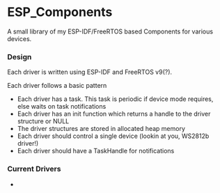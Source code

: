 # ESP_Components


A small library of my ESP-IDF/FreeRTOS based Components for
various devices. 

### Design

Each driver is written using ESP-IDF and FreeRTOS v9(?). 

Each driver follows a basic pattern

- Each driver has a task. This task is periodic if device mode requires, else waits on task notifications
- Each driver has an init function which returns a handle to the driver structure or NULL
- The driver structures are stored in allocated heap memory
- Each driver should control a single device (lookin at you, WS2812b driver!)
- Each driver should have a TaskHandle for notifications



### Current Drivers 

- 
